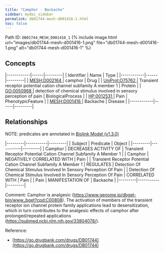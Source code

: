 ```yaml
---
title: "Camphor - Backache"
sidebar: mydoc_sidebar
permalink: db01744-mesh-d001416-1.html
toc: false 
---
```



Path ID: `DB01744_MESH_D001416_1`
{% include image.html url="images/db01744-mesh-d001416-1.png" file="db01744-mesh-d001416-1.png" alt="db01744-mesh-d001416-1" %}

## Concepts

|------------|------|---------|
| Identifier | Name | Type    |
|------------|------|---------|
| <a href="https://identifiers.org/MESH:D002164">MESH:D002164 </a> | camphor | Drug |
| <a href="https://identifiers.org/UniProt:O75762">UniProt:O75762 </a> | Transient receptor potential cation channel subfamily A member 1 | Protein |
| <a href="https://identifiers.org/GO:0050968">GO:0050968 </a> | detection of chemical stimulus involved in sensory perception of pain | BiologicalProcess |
| <a href="https://identifiers.org/HP:0012531">HP:0012531 </a> | Pain | PhenotypicFeature |
| <a href="https://identifiers.org/MESH:D001416">MESH:D001416 </a> | Backache | Disease |
|------------|------|---------|

## Relationships


NOTE: predicates are annotated in <a href="https://github.com/biolink/biolink-model/releases/tag/v1.3.0">Biolink Model (v1.3.0)</a>

|---------|-----------|---------|
| Subject | Predicate | Object  |
|---------|-----------|---------|
| Camphor | DECREASES ACTIVITY OF | Transient Receptor Potential Cation Channel Subfamily A Member 1 |
| Camphor | NEGATIVELY CORRELATED WITH | Pain |
| Transient Receptor Potential Cation Channel Subfamily A Member 1 | REGULATES | Detection Of Chemical Stimulus Involved In Sensory Perception Of Pain |
| Detection Of Chemical Stimulus Involved In Sensory Perception Of Pain | CORRELATED WITH | Pain |
| Pain | MANIFESTATION OF | Backache |
|---------|-----------|---------|

Comment: Camphor is analgesic (https://www.genome.jp/dbget-bin/www_bget?cpd:C00808). The activation of members of the transient receptor ion channel protein family applications lead to desensitization, which in turn contributes to the analgesic effects of camphor after prolonged/repeated applications (https://pubmed.ncbi.nlm.nih.gov/33804078/).

Reference: 
  - [https://go.drugbank.com/drugs/DB01744](https://go.drugbank.com/drugs/DB01744)
